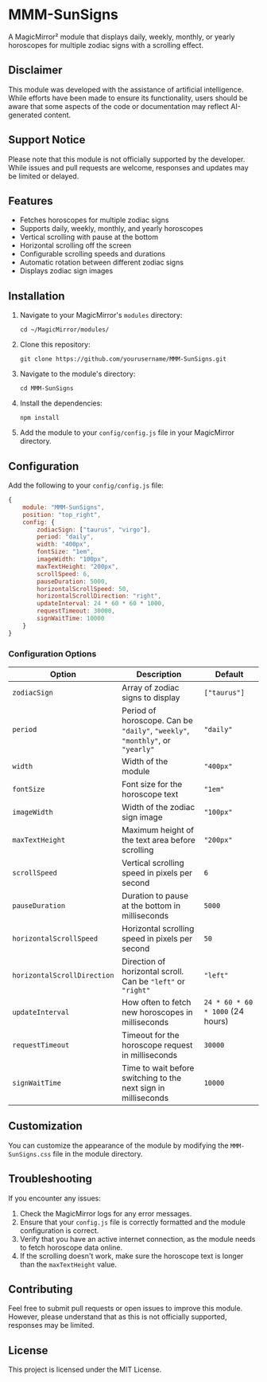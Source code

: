 # MMM-SunSigns

A MagicMirror² module that displays daily, weekly, monthly, or yearly horoscopes for multiple zodiac signs with a scrolling effect.

## Disclaimer

This module was developed with the assistance of artificial intelligence. While efforts have been made to ensure its functionality, users should be aware that some aspects of the code or documentation may reflect AI-generated content.

## Support Notice

Please note that this module is not officially supported by the developer. While issues and pull requests are welcome, responses and updates may be limited or delayed.

## Features

- Fetches horoscopes for multiple zodiac signs
- Supports daily, weekly, monthly, and yearly horoscopes
- Vertical scrolling with pause at the bottom
- Horizontal scrolling off the screen
- Configurable scrolling speeds and durations
- Automatic rotation between different zodiac signs
- Displays zodiac sign images

## Installation

1. Navigate to your MagicMirror's `modules` directory:
   ```
   cd ~/MagicMirror/modules/
   ```

2. Clone this repository:
   ```
   git clone https://github.com/yourusername/MMM-SunSigns.git
   ```

3. Navigate to the module's directory:
   ```
   cd MMM-SunSigns
   ```

4. Install the dependencies:
   ```
   npm install
   ```

5. Add the module to your `config/config.js` file in your MagicMirror directory.

## Configuration

Add the following to your `config/config.js` file:

```javascript
{
    module: "MMM-SunSigns",
    position: "top_right",
    config: {
        zodiacSign: ["taurus", "virgo"],
        period: "daily",
        width: "400px",
        fontSize: "1em",
        imageWidth: "100px",
        maxTextHeight: "200px",
        scrollSpeed: 6,
        pauseDuration: 5000,
        horizontalScrollSpeed: 50,
        horizontalScrollDirection: "right",
        updateInterval: 24 * 60 * 60 * 1000,
        requestTimeout: 30000,
        signWaitTime: 10000
    }
}
```

### Configuration Options

| Option | Description | Default |
|--------|-------------|---------|
| `zodiacSign` | Array of zodiac signs to display | `["taurus"]` |
| `period` | Period of horoscope. Can be `"daily"`, `"weekly"`, `"monthly"`, or `"yearly"` | `"daily"` |
| `width` | Width of the module | `"400px"` |
| `fontSize` | Font size for the horoscope text | `"1em"` |
| `imageWidth` | Width of the zodiac sign image | `"100px"` |
| `maxTextHeight` | Maximum height of the text area before scrolling | `"200px"` |
| `scrollSpeed` | Vertical scrolling speed in pixels per second | `6` |
| `pauseDuration` | Duration to pause at the bottom in milliseconds | `5000` |
| `horizontalScrollSpeed` | Horizontal scrolling speed in pixels per second | `50` |
| `horizontalScrollDirection` | Direction of horizontal scroll. Can be `"left"` or `"right"` | `"left"` |
| `updateInterval` | How often to fetch new horoscopes in milliseconds | `24 * 60 * 60 * 1000` (24 hours) |
| `requestTimeout` | Timeout for the horoscope request in milliseconds | `30000` |
| `signWaitTime` | Time to wait before switching to the next sign in milliseconds | `10000` |

## Customization

You can customize the appearance of the module by modifying the `MMM-SunSigns.css` file in the module directory.

## Troubleshooting

If you encounter any issues:

1. Check the MagicMirror logs for any error messages.
2. Ensure that your `config.js` file is correctly formatted and the module configuration is correct.
3. Verify that you have an active internet connection, as the module needs to fetch horoscope data online.
4. If the scrolling doesn't work, make sure the horoscope text is longer than the `maxTextHeight` value.

## Contributing

Feel free to submit pull requests or open issues to improve this module. However, please understand that as this is not officially supported, responses may be limited.

## License

This project is licensed under the MIT License.
